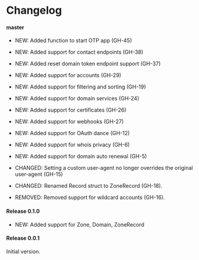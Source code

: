 # Changelog


#### master

- NEW: Added function to start OTP app (GH-45)

- NEW: Added support for contact endpoints (GH-38)
- NEW: Added reset domain token endpoint support (GH-37)
- NEW: Added support for accounts (GH-29)
- NEW: Added support for filtering and sorting (GH-19)
- NEW: Added support for domain services (GH-24)
- NEW: Added support for certificates (GH-26)
- NEW: Added support for webhooks (GH-27)
- NEW: Added support for OAuth dance (GH-12)
- NEW: Added support for whois privacy (GH-6)
- NEW: Added support for domain auto renewal (GH-5)

- CHANGED: Setting a custom user-agent no longer overrides the original user-agent (GH-15)
- CHANGED: Renamed Record struct to ZoneRecord (GH-18).

- REMOVED: Removed support for wildcard accounts (GH-16).


#### Release 0.1.0

- NEW: Added support for Zone, Domain, ZoneRecord


#### Release 0.0.1

Initial version.
